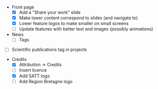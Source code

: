 - Front page
    - [x] Add a "Share your work" slide
    - [x] Make lower content correspond to slides (and navigate to)
    - [x] Lower feature logos to make smaller on small screens
    - [ ] Update features with better text and images (possibly animations)
- News
    - [ ] Tags 
- [ ] Scientific publications tag in projects
- Credits
    - [x] Attribution -> Credits
    - [ ] Insert licence
    - [x] Add SATT logo
    - [ ] Add Region Bretagne logo
